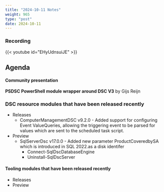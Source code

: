 ```yaml
---
title: "2024-10-11 Notes"
weight: 965
type: "post"
date: 2024-10-11
---
```


### Recording

{{< youtube id="EHyUdnsuiJE" >}}

## Agenda

#### Community presentation

**PSDSC PowerShell module wrapper around DSC V3** by Gijs Reijn

### DSC resource modules that have been released recently

- Releases
  - ComputerManagementDSC v9.2.0 - Added support for configuring Event ValueQueries, allowing the triggering event to be parsed for values which are sent to the scheduled task script.
- Preview
  - SqlServerDsc v17.0.0 - Added new parameter ProductCoveredbySA which is introduced in SQL 2022.as a disk identifer
    - Connect-SqlDscDatabaseEngine
    - Uninstall-SqlDscServer

#### Tooling modules that have been released recently

- Releases
- Preview

